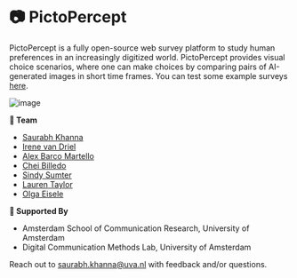 # 📷 PictoPercept

PictoPercept is a fully open-source web survey platform to study human preferences in an increasingly digitized world. PictoPercept provides visual choice scenarios, where one can make choices by comparing pairs of AI-generated images in short time frames. You can test some example surveys [here](https://pictopercept.streamlit.app/).

![image](https://github.com/user-attachments/assets/a3721551-3918-43a8-9d6c-26c28e1a5d61)

**🐙 Team** 

- [Saurabh Khanna](https://saurabh-khanna.github.io/)
- [Irene van Driel](https://www.uva.nl/profiel/d/r/i.i.vandriel/i.i.van-driel.html)
- [Alex Barco Martello](https://www.deusto.es/en/home/we-are-deusto/team/researchers/67712/investigador)
- [Chei Billedo](https://www.uva.nl/profiel/b/i/c.j.billedo/c.j.billedo.html)
- [Sindy Sumter](https://www.uva.nl/en/profile/s/u/s.r.sumter/s.r.sumter.html)
- [Lauren Taylor](https://www.uva.nl/en/profile/t/a/l.n.taylor/l.n.taylor.html)
- [Olga Eisele](https://www.uva.nl/profiel/e/i/o.e.eisele/o.e.eisele.html)


**🌱 Supported By**

- Amsterdam School of Communication Research, University of Amsterdam
- Digital Communication Methods Lab, University of Amsterdam 
 
Reach out to [saurabh.khanna@uva.nl](mailto:saurabh.khanna@uva.nl) with feedback and/or questions.
